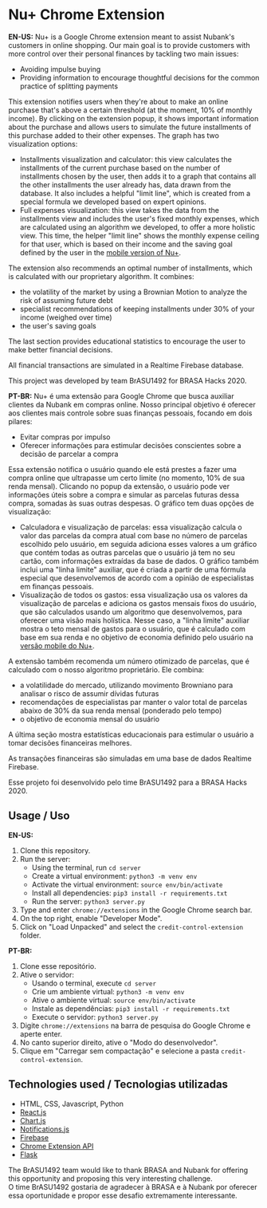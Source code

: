 # Nu+ Chrome Extension
**EN-US:** Nu+ is a Google Chrome extension meant to assist Nubank's customers 
in online shopping. Our main goal is to provide customers with more control over their
personal finances by tackling two main issues:
- Avoiding impulse buying
- Providing information to encourage thoughtful decisions for the common practice of 
splitting payments

This extension notifies users when they're about to make an online purchase that's above a
certain threshold (at the moment, 10% of monthly income). By clicking on the extension popup, 
it shows important information about the purchase and allows users to simulate the future installments 
of this purchase added to their other expenses. The graph has two visualization options:
- Installments visualization and calculator: this view calculates the installments of the current purchase based on 
the number of installments chosen by the user, then adds it to a graph that contains all the other installments the user
already has, data drawn from the database. It also includes a helpful "limit line", which is created from a special formula
we developed based on expert opinions.
- Full expenses visualization: this view takes the data from the installments view and includes the user's fixed monthly expenses,
which are calculated using an algorithm we developed, to offer a more holistic view. 
This time, the helper "limit line" shows the monthly expense ceiling for
that user, which is based on their income and the saving goal defined by the user in the [mobile version of Nu+](https://github.com/cldelahan/nu_mais_mobile).

The extension also recommends an optimal number of installments, which is calculated with our 
proprietary algorithm. 
It combines:
- the volatility of the market by using a Brownian Motion to analyze the risk of assuming future debt
- specialist recommendations of keeping installments under 30% of your income (weighed over time)
- the user's saving goals

The last section provides educational statistics to encourage the user to make better financial decisions.

All financial transactions are simulated in a Realtime Firebase database.

This project was developed by team BrASU1492 for BRASA Hacks 2020.

**PT-BR:** Nu+ é uma extensão para Google Chrome que busca auxiliar clientes da Nubank 
em compras online. Nosso principal objetivo é oferecer aos clientes mais controle sobre suas 
finanças pessoais, focando em dois pilares:
- Evitar compras por impulso
- Oferecer informações para estimular decisões conscientes sobre a decisão de parcelar a compra

Essa extensão notifica o usuário quando ele está prestes a fazer uma compra online que ultrapasse um
certo limite (no momento, 10% de sua renda mensal). Clicando no popup da extensão, o usuário pode ver informações
úteis sobre a compra e simular as parcelas futuras dessa compra, somadas às suas outras despesas. O gráfico tem duas 
opções de visualização:
- Calculadora e visualização de parcelas: essa visualização calcula o valor das parcelas da compra atual com base no 
número de parcelas escolhido pelo usuário, em seguida adiciona esses valores a um gráfico que contém todas as outras parcelas
que o usuário já tem no seu cartão, com informações extraídas da base de dados. O gráfico também inclui uma "linha limite" 
auxiliar, que é criada a partir de uma fórmula especial que desenvolvemos de acordo com a opinião de especialistas em finanças pessoais.
- Visualização de todos os gastos: essa visualização usa os valores da visualização de parcelas e adiciona os gastos mensais fixos
do usuário, que são calculados usando um algoritmo que desenvolvemos, para oferecer uma visão mais holística. Nesse caso, a "linha limite"
auxiliar mostra o teto mensal de gastos para o usuário, que é calculado com base em sua renda e no objetivo de economia definido 
pelo usuário na [versão mobile do Nu+](https://github.com/cldelahan/nu_mais_mobile).
 
A extensão também recomenda um número otimizado de parcelas, que é calculado com o nosso 
algoritmo proprietário.
Ele combina:
- a volatilidade do mercado, utilizando movimento Browniano para analisar o risco de assumir dívidas futuras
- recomendações de especialistas par manter o valor total de parcelas abaixo de 30% da sua renda mensal (ponderado pelo tempo)
- o objetivo de economia mensal do usuário
 
A última seção mostra estatísticas educacionais para estimular o usuário a tomar decisões financeiras melhores.

As transações financeiras são simuladas em uma base de dados Realtime Firebase.

Esse projeto foi desenvolvido pelo time BrASU1492 para a BRASA Hacks 2020.

## Usage / Uso
**EN-US:**
1. Clone this repository.
2. Run the server:
    - Using the terminal, run `cd server`
    - Create a virtual environment: `python3 -m venv env`
    - Activate the virtual environment: `source env/bin/activate`
    - Install all dependencies: `pip3 install -r requirements.txt`
    - Run the server: `python3 server.py`
3. Type and enter `chrome://extensions` in the Google Chrome search bar.
4. On the top right, enable "Developer Mode".
5. Click on "Load Unpacked" and select the `credit-control-extension` folder.

**PT-BR:**
1. Clone esse repositório.
2. Ative o servidor:
    - Usando o terminal, execute `cd server`
    - Crie um ambiente virtual: `python3 -m venv env`
    - Ative o ambiente virtual: `source env/bin/activate`
    - Instale as dependências: `pip3 install -r requirements.txt`
    - Execute o servidor: `python3 server.py`
3. Digite `chrome://extensions` na barra de pesquisa do Google Chrome e aperte enter.
4. No canto superior direito, ative o "Modo do desenvolvedor".
5. Clique em "Carregar sem compactação" e selecione a pasta `credit-control-extension`.

## Technologies used / Tecnologias utilizadas
- HTML, CSS, Javascript, Python
- [React.js](https://reactjs.org/)
- [Chart.js](https://www.chartjs.org/)
- [Notifications.js](https://www.cssscript.com/minimal-notification-popup-pure-javascript/)
- [Firebase](https://firebase.google.com/)
- [Chrome Extension API](https://developer.chrome.com/extensions)
- [Flask](https://flask.palletsprojects.com/)

The BrASU1492 team would like to thank BRASA and Nubank for offering this opportunity and proposing this very interesting
challenge.  
O time BrASU1492 gostaria de agradecer à BRASA e à Nubank por oferecer essa oportunidade e propor esse desafio extremamente
interessante.
